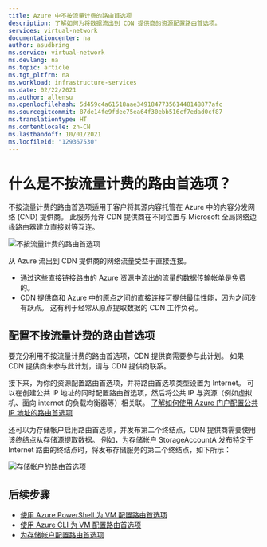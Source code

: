 ```yaml
---
title: Azure 中不按流量计费的路由首选项
description: 了解如何为将数据流出到 CDN 提供商的资源配置路由首选项。
services: virtual-network
documentationcenter: na
author: asudbring
ms.service: virtual-network
ms.devlang: na
ms.topic: article
ms.tgt_pltfrm: na
ms.workload: infrastructure-services
ms.date: 02/22/2021
ms.author: allensu
ms.openlocfilehash: 5d459c4a61518aae349184773561448148877afc
ms.sourcegitcommit: 87de14fe9fdee75ea64f30ebb516cf7edad0cf87
ms.translationtype: HT
ms.contentlocale: zh-CN
ms.lasthandoff: 10/01/2021
ms.locfileid: "129367530"
---
```

# <a name="what-is-routing-preference-unmetered"></a>什么是不按流量计费的路由首选项？

不按流量计费的路由首选项适用于客户将其源内容托管在 Azure 中的内容分发网络 (CND) 提供商。 此服务允许 CDN 提供商在不同位置与 Microsoft 全局网络边缘路由器建立直接对等互连。

![不按流量计费的路由首选项](./media/routing-preference-unmetered/unmetered.png)

从 Azure 流出到 CDN 提供商的网络流量受益于直接连接。
* 通过这些直接链接路由的 Azure 资源中流出的流量的数据传输帐单是免费的。
* CDN 提供商和 Azure 中的原点之间的直接连接可提供最佳性能，因为之间没有跃点。 这有利于经常从原点提取数据的 CDN 工作负荷。

## <a name="configuring-routing-preference-unmetered"></a>配置不按流量计费的路由首选项

要充分利用不按流量计费的路由首选项，CDN 提供商需要参与此计划。 如果 CDN 提供商未参与此计划，请与 CDN 提供商联系。

接下来，为你的资源配置路由首选项，并将路由首选项类型设置为 Internet。 可以在创建公共 IP 地址的同时配置路由首选项，然后将公共 IP 与资源（例如虚拟机、面向 internet 的负载均衡器等）相关联。 [了解如何使用 Azure 门户配置公共 IP 地址的路由首选项](../../virtual-network/routing-preference-portal.md)

还可以为存储帐户启用路由首选项，并发布第二个终结点，CDN 提供商需要使用该终结点从存储源提取数据。 例如，为存储帐户 StorageAccountA 发布特定于 Internet 路由的终结点时，将发布存储服务的第二个终结点，如下所示：

![存储帐户的路由首选项](./media/routing-preference-unmetered/storage-endpoints.png)


## <a name="next-steps"></a>后续步骤

* [使用 Azure PowerShell 为 VM 配置路由首选项](../../virtual-network/configure-routing-preference-virtual-machine-powershell.md)
* [使用 Azure CLI 为 VM 配置路由首选项](../../virtual-network/configure-routing-preference-virtual-machine-cli.md)
* [为存储帐户配置路由首选项](../../storage/common/network-routing-preference.md)